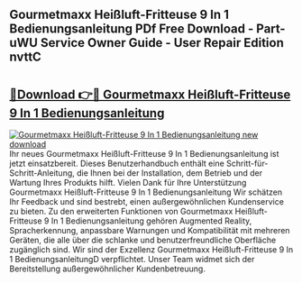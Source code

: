 ## Gourmetmaxx Heißluft-Fritteuse 9 In 1 Bedienungsanleitung PDf Free Download - Part-uWU Service Owner Guide - User Repair Edition nvttC

# <h2><a href="http://df5uh9.blite.top/?on=Gourmetmaxx+Hei%c3%9fluft-Fritteuse+9+In+1+Bedienungsanleitung">🔗Download 👉🔴 Gourmetmaxx Heißluft-Fritteuse 9 In 1 Bedienungsanleitung</a></h2>

[![Gourmetmaxx Heißluft-Fritteuse 9 In 1 Bedienungsanleitung new download](https://i.imgur.com/lujVjoI.png)](http://df5uh9.blite.top/?on=Gourmetmaxx+Hei%c3%9fluft-Fritteuse+9+In+1+Bedienungsanleitung)
Ihr neues Gourmetmaxx Heißluft-Fritteuse 9 In 1 Bedienungsanleitung ist jetzt einsatzbereit. Dieses Benutzerhandbuch enthält eine Schritt-für-Schritt-Anleitung, die Ihnen bei der Installation, dem Betrieb und der Wartung Ihres Produkts hilft. Vielen Dank für Ihre Unterstützung Gourmetmaxx Heißluft-Fritteuse 9 In 1 Bedienungsanleitung Wir schätzen Ihr Feedback und sind bestrebt, einen außergewöhnlichen Kundenservice zu bieten. Zu den erweiterten Funktionen von Gourmetmaxx Heißluft-Fritteuse 9 In 1 Bedienungsanleitung gehören Augmented Reality, Spracherkennung, anpassbare Warnungen und Kompatibilität mit mehreren Geräten, die alle über die schlanke und benutzerfreundliche Oberfläche zugänglich sind. Wir sind der Exzellenz Gourmetmaxx Heißluft-Fritteuse 9 In 1 BedienungsanleitungD verpflichtet. Unser Team widmet sich der Bereitstellung außergewöhnlicher Kundenbetreuung.
